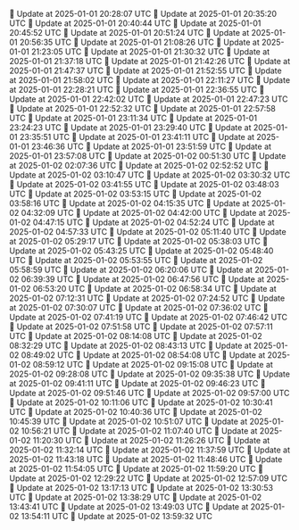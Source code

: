 🔄 Update at 2025-01-01 20:28:07 UTC
🔄 Update at 2025-01-01 20:35:20 UTC
🔄 Update at 2025-01-01 20:40:44 UTC
🔄 Update at 2025-01-01 20:45:52 UTC
🔄 Update at 2025-01-01 20:51:24 UTC
🔄 Update at 2025-01-01 20:56:35 UTC
🔄 Update at 2025-01-01 21:08:26 UTC
🔄 Update at 2025-01-01 21:23:05 UTC
🔄 Update at 2025-01-01 21:30:32 UTC
🔄 Update at 2025-01-01 21:37:18 UTC
🔄 Update at 2025-01-01 21:42:26 UTC
🔄 Update at 2025-01-01 21:47:37 UTC
🔄 Update at 2025-01-01 21:52:55 UTC
🔄 Update at 2025-01-01 21:58:02 UTC
🔄 Update at 2025-01-01 22:11:27 UTC
🔄 Update at 2025-01-01 22:28:21 UTC
🔄 Update at 2025-01-01 22:36:55 UTC
🔄 Update at 2025-01-01 22:42:02 UTC
🔄 Update at 2025-01-01 22:47:23 UTC
🔄 Update at 2025-01-01 22:52:32 UTC
🔄 Update at 2025-01-01 22:57:58 UTC
🔄 Update at 2025-01-01 23:11:34 UTC
🔄 Update at 2025-01-01 23:24:23 UTC
🔄 Update at 2025-01-01 23:29:40 UTC
🔄 Update at 2025-01-01 23:35:51 UTC
🔄 Update at 2025-01-01 23:41:11 UTC
🔄 Update at 2025-01-01 23:46:36 UTC
🔄 Update at 2025-01-01 23:51:59 UTC
🔄 Update at 2025-01-01 23:57:08 UTC
🔄 Update at 2025-01-02 00:51:30 UTC
🔄 Update at 2025-01-02 02:07:36 UTC
🔄 Update at 2025-01-02 02:52:52 UTC
🔄 Update at 2025-01-02 03:10:47 UTC
🔄 Update at 2025-01-02 03:30:32 UTC
🔄 Update at 2025-01-02 03:41:55 UTC
🔄 Update at 2025-01-02 03:48:03 UTC
🔄 Update at 2025-01-02 03:53:15 UTC
🔄 Update at 2025-01-02 03:58:16 UTC
🔄 Update at 2025-01-02 04:15:35 UTC
🔄 Update at 2025-01-02 04:32:09 UTC
🔄 Update at 2025-01-02 04:42:00 UTC
🔄 Update at 2025-01-02 04:47:15 UTC
🔄 Update at 2025-01-02 04:52:24 UTC
🔄 Update at 2025-01-02 04:57:33 UTC
🔄 Update at 2025-01-02 05:11:40 UTC
🔄 Update at 2025-01-02 05:29:17 UTC
🔄 Update at 2025-01-02 05:38:03 UTC
🔄 Update at 2025-01-02 05:43:25 UTC
🔄 Update at 2025-01-02 05:48:40 UTC
🔄 Update at 2025-01-02 05:53:55 UTC
🔄 Update at 2025-01-02 05:58:59 UTC
🔄 Update at 2025-01-02 06:20:06 UTC
🔄 Update at 2025-01-02 06:39:39 UTC
🔄 Update at 2025-01-02 06:47:56 UTC
🔄 Update at 2025-01-02 06:53:20 UTC
🔄 Update at 2025-01-02 06:58:34 UTC
🔄 Update at 2025-01-02 07:12:31 UTC
🔄 Update at 2025-01-02 07:24:52 UTC
🔄 Update at 2025-01-02 07:30:07 UTC
🔄 Update at 2025-01-02 07:36:02 UTC
🔄 Update at 2025-01-02 07:41:19 UTC
🔄 Update at 2025-01-02 07:46:42 UTC
🔄 Update at 2025-01-02 07:51:58 UTC
🔄 Update at 2025-01-02 07:57:11 UTC
🔄 Update at 2025-01-02 08:14:08 UTC
🔄 Update at 2025-01-02 08:32:29 UTC
🔄 Update at 2025-01-02 08:43:13 UTC
🔄 Update at 2025-01-02 08:49:02 UTC
🔄 Update at 2025-01-02 08:54:08 UTC
🔄 Update at 2025-01-02 08:59:12 UTC
🔄 Update at 2025-01-02 09:15:08 UTC
🔄 Update at 2025-01-02 09:28:08 UTC
🔄 Update at 2025-01-02 09:35:38 UTC
🔄 Update at 2025-01-02 09:41:11 UTC
🔄 Update at 2025-01-02 09:46:23 UTC
🔄 Update at 2025-01-02 09:51:46 UTC
🔄 Update at 2025-01-02 09:57:00 UTC
🔄 Update at 2025-01-02 10:11:06 UTC
🔄 Update at 2025-01-02 10:30:41 UTC
🔄 Update at 2025-01-02 10:40:36 UTC
🔄 Update at 2025-01-02 10:45:39 UTC
🔄 Update at 2025-01-02 10:51:07 UTC
🔄 Update at 2025-01-02 10:56:21 UTC
🔄 Update at 2025-01-02 11:07:40 UTC
🔄 Update at 2025-01-02 11:20:30 UTC
🔄 Update at 2025-01-02 11:26:26 UTC
🔄 Update at 2025-01-02 11:32:14 UTC
🔄 Update at 2025-01-02 11:37:59 UTC
🔄 Update at 2025-01-02 11:43:18 UTC
🔄 Update at 2025-01-02 11:48:46 UTC
🔄 Update at 2025-01-02 11:54:05 UTC
🔄 Update at 2025-01-02 11:59:20 UTC
🔄 Update at 2025-01-02 12:29:22 UTC
🔄 Update at 2025-01-02 12:57:09 UTC
🔄 Update at 2025-01-02 13:17:13 UTC
🔄 Update at 2025-01-02 13:30:53 UTC
🔄 Update at 2025-01-02 13:38:29 UTC
🔄 Update at 2025-01-02 13:43:41 UTC
🔄 Update at 2025-01-02 13:49:03 UTC
🔄 Update at 2025-01-02 13:54:11 UTC
🔄 Update at 2025-01-02 13:59:32 UTC
